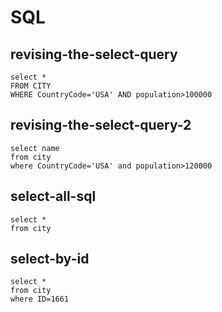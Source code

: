 # SQL

## **revising-the-select-query**
```
select *
FROM CITY
WHERE CountryCode='USA' AND population>100000
```


## **revising-the-select-query-2**
```
select name
from city
where CountryCode='USA' and population>120000
```


## **select-all-sql**
```
select *
from city
```


## **select-by-id**
```
select *
from city
where ID=1661
```
